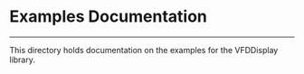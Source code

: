 # Examples Documentation

---

This directory holds documentation on the examples for the VFDDisplay library.
